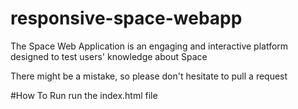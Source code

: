 # responsive-space-webapp
The Space Web Application is an engaging and interactive platform designed to test users' knowledge about Space

There might be a mistake, so please don't hesitate to pull a request 

#How To Run 
run the index.html file 
